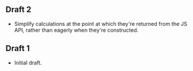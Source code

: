 ## Draft 2

* Simplify calculations at the point at which they're returned from the JS API,
  rather than eagerly when they're constructed.

## Draft 1

* Initial draft.
